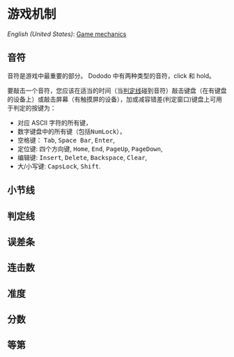 # 游戏机制

*English (United States)*: [Game mechanics](game-mechanics)

## 音符
音符是游戏中最重要的部分。
Dododo 中有两种类型的音符，click 和 hold。

要敲击一个音符，您应该在适当的时间（当[判定线](https://github.com/UlyssesZh/dododo/wiki/game-mechanics-zh-cn#%E5%88%A4%E5%AE%9A%E7%BA%BF)碰到音符）敲击键盘（在有键盘的设备上）或敲击屏幕（有触摸屏的设备），加或减容错差(判定窗口)键盘上可用于判定的按键为：
- 对应 ASCII 字符的所有键，
- 数字键盘中的所有键（包括<kbd>NumLock</kbd>），
- 空格键： <kbd>Tab</kbd>, <kbd>Space Bar</kbd>, <kbd>Enter</kbd>,
- 定位键: 四个方向键, <kbd>Home</kbd>, <kbd>End</kbd>, <kbd>PageUp</kbd>, <kbd>PageDown</kbd>,
- 编辑键: <kbd>Insert</kbd>, <kbd>Delete</kbd>, <kbd>Backspace</kbd>, <kbd>Clear</kbd>,
- 大/小写键: <kbd>CapsLock</kbd>, <kbd>Shift</kbd>.

## 小节线

## 判定线

## 误差条

## 连击数

## 准度

## 分数

## 等第

